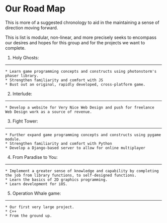 Our Road Map
============
This is more of a suggested chronology to aid in the maintaining a sense
of direction moving forward.

This is list is modular, non-linear, and more precisely seeks 
to encompass our desires and hopes for this group and for the projects
we want to complete.



1. Holy Ghosts:
--------------
	* Learn game programming concepts and constructs using photonstorm's phaser library.
	* Strengthen familiarity and comfort with JS
	* Bust out an original, rapidly developed, cross-platform game.
	


2. Interlude:
-------------
	* Develop a website for Very Nice Web Design and push for freelance Web Design work as a source of revenue.


3. Fight Tower:
--------------
	* Further expand game programming concepts and constructs using pygame module.
	* Strengthen familiarity and comfort with Python
	* Develop a Django-based server to allow for online multiplayer



4. From Paradise to You:
-----------------------
	* Implement a greater sense of knowledge and capability by completing the job from library functions, to self-designed functions.
	* Learn the basics of 2D graphics programming.
	* Learn development for iOS.



5. Operation Whale game:
-----------------------
	* Our first very large project.
	* C++
	* From the ground up. 

